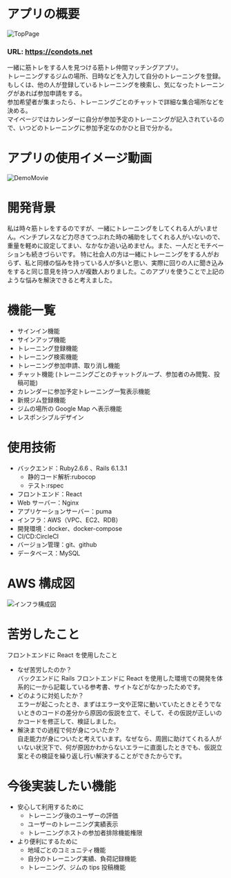 # アプリの概要

![TopPage](https://user-images.githubusercontent.com/53566393/116806111-d8116f80-ab65-11eb-9f76-f8fce5b81c8e.png)

### URL: https://condots.net

一緒に筋トレをする人を見つける筋トレ仲間マッチングアプリ。  
トレーニングするジムの場所、日時などを入力して自分のトレーニングを登録。  
もしくは、他の人が登録しているトレーニングを検索し、気になったトレーニングがあれば参加申請をする。  
参加希望者が集まったら、トレーニングごとのチャットで詳細な集合場所などを決める。  
マイページではカレンダーに自分が参加予定のトレーニングが記入されているので、いつどのトレーニングに参加予定なのかひと目で分かる。

# アプリの使用イメージ動画

![DemoMovie](https://user-images.githubusercontent.com/53566393/116832004-c8d60480-abed-11eb-8b3b-207f3606f6b3.gif)

# 開発背景

私は時々筋トレをするのですが、一緒にトレーニングをしてくれる人がいません。ベンチプレスなど力尽きてつぶれた時の補助をしてくれる人がいないので、重量を軽めに設定してまい、なかなか追い込めません。また、一人だとモチベーションも続きづらいです。
特に社会人の方は一緒にトレーニングをする人がおらず、私と同様の悩みを持っている人が多いと思い、実際に回りの人に聞き込みをすると同じ意見を持つ人が複数人おりました。このアプリを使うことで上記のような悩みを解決できると考えました。

# 機能一覧

- サインイン機能
- サインアップ機能
- トレーニング登録機能
- トレーニング検索機能
- トレーニング参加申請、取り消し機能
- チャット機能 (トレーニングごとのチャットグループ、参加者のみ閲覧、投稿可能)
- カレンダーに参加予定トレーニング一覧表示機能
- 新規ジム登録機能
- ジムの場所の Google Map へ表示機能
- レスポンシブルデザイン

# 使用技術

- バックエンド：Ruby2.6.6 、Rails 6.1.3.1
  - 静的コード解析:rubocop
  - テスト:rspec
- フロントエンド：React
- Web サーバー：Nginx
- アプリケーションサーバー：puma
- インフラ：AWS（VPC、EC2、RDB）
- 開発環境：docker、docker-compose
- CI/CD:CircleCI
- バージョン管理：git、github
- データベース：MySQL

# AWS 構成図

![インフラ構成図](https://user-images.githubusercontent.com/53566393/116805146-51599400-ab5f-11eb-996f-08ccfa846086.png)

# 苦労したこと

フロントエンドに React を使用したこと

- なぜ苦労したのか？  
  バックエンドに Rails フロントエンドに React を使用した環境での開発を体系的に一から記載している参考書、サイトなどがなかったためです。
- どのように対処したか？  
  エラーが起こったとき、まずはエラー文や正常に動いていたときとそうでないときのコードの差分から原因の仮説を立て、そして、その仮説が正しいのかコードを修正して、検証しました。
- 解決までの過程で何が身についたか？  
  自走能力が身についたと考えています。なぜなら、周囲に助けてくれる人がいない状況下で、何が原因かわからないエラーに直面したときでも、仮説立案とその検証を繰り返し行い解決することができたからです。

# 今後実装したい機能

- 安心して利用するために
  - トレーニング後のユーザーの評価
  - ユーザーのトレーニング実績表示
  - トレーニングホストの参加者排除機能権限
- より便利にするために
  - 地域ごとのコミュニティ機能
  - 自分のトレーニング実績、負荷記録機能
  - トレーニング、ジムの tips 投稿機能
